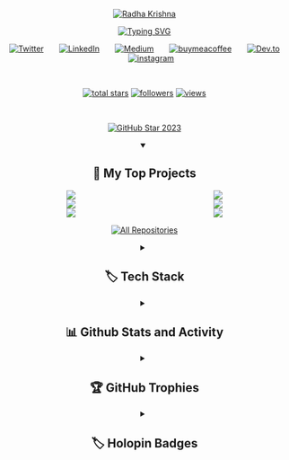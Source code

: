 <p align="center">
  <a href="https://github.com/Sinisterdaddy">
    <img src="https://github.com/sinisterdaddy/sinisterdaddy/assets/113205807/176df7cb-94f3-4d09-afda-40215dc77c95" alt="Radha Krishna" /></a>
</p>

<p align="center">
  <!-- Typing SVG by sinisterdaddy - https://github.com/sinisterdaddy/readme-typing-svg -->
<a href="https://git.io/typing-svg"><img src="https://readme-typing-svg.demolab.com?font=Fira+Code&pause=1000&color=E839F7&center=true&vCenter=true&random=false&width=545&lines=Full-Stack+Devloper;Machine+Learning+and+Deep+Learning+Enthusiast;Familiar+with+ROOT;Currently+Learning+Three.js;+Always+Learning+New+Things" alt="Typing SVG" /></a>
</p>

<!-- Social icons section -->
<div align="center">
  <!-- <a href="https://www.youtube.com/c/DevProTips"><img width="32px" alt="Youtube" title="Youtube" src="https://i.imgur.com/qiXu7b2.png"/></a>
  &#8287;&#8287;&#8287;&#8287;&#8287; -->
  <a href="https://twitter.com/im_rkgarg"><img alt="Twitter" title="Twitter" src="https://img.shields.io/badge/Twitter-%231DA1F2.svg?style=for-the-badge&logo=Twitter&logoColor=white"/></a>
  &#8287;&#8287;&#8287;&#8287;&#8287;
  <a href="https://www.linkedin.com/in/radha-krishna-garg-65a992130/"><img alt="LinkedIn" title="Linkedin" src=" https://img.shields.io/badge/linkedin-%230077B5.svg?style=for-the-badge&logo=linkedin&logoColor=white"/></a>
  &#8287;&#8287;&#8287;&#8287;&#8287;
 <a href="https://medium.com/@krishna.garg010604"><img alt="Medium" title="Medium" src="https://img.shields.io/badge/Medium-12100E?style=for-the-badge&logo=medium&logoColor=white"/></a>
  &#8287;&#8287;&#8287;&#8287;&#8287;
  <a href="https://buymeacoffee.com/radhakrishnagarg"><img alt="buymeacoffee" title="BUymeaCoffee" src="https://img.shields.io/badge/Buy%20Me%20a%20Coffee-ffdd00?style=for-the-badge&logo=buy-me-a-coffee&logoColor=black"/></a>
  &#8287;&#8287;&#8287;&#8287;&#8287;
  <a href="https://dev.to/im_rkgarg"><img alt="Dev.to" title="Dev.to" src="https://img.shields.io/badge/dev.to-0A0A0A?style=for-the-badge&logo=dev.to&logoColor=white"></a>
  &#8287;&#8287;&#8287;&#8287;&#8287;
  <a href="https://www.instagram.com/im_rkgrg"><img  alt="instagram" title="instagram" src="https://img.shields.io/badge/Instagram-%23E4405F.svg?style=for-the-badge&logo=Instagram&logoColor=white"/></a>
</p>

<br/>

<p align="center">
  
  <a href="https://github.com/sinisterdaddy?tab=repositories&sort=stargazers">
    <img alt="total stars" title="Total stars on GitHub" src="https://custom-icon-badges.demolab.com/github/stars/sinisterdaddy?color=55960c&style=for-the-badge&labelColor=488207&logo=star"/></a>
  <a href="https://github.com/sinisterdaddy?tab=followers">
    <img alt="followers" title="Follow me on Github" src="https://custom-icon-badges.demolab.com/github/followers/sinisterdaddy?color=236ad3&labelColor=1155ba&style=for-the-badge&logo=person-add&label=Follow&logoColor=white"/></a>
  <a href="https://komarev.com/ghpvc/?username=sinisterdaddy">
    <img alt="views" title="GitHub profile views" src="https://komarev.com/ghpvc/?username=sinisterdaddy&style=for-the-badge&label=VISITORS&base=1000"/></a>
</p>

<br/>


<p align="center">
  <a href="https://stars.github.com/profiles/sinisterdaddy/">
    <img src="https://i.imgur.com/q1PV6pF.png" alt="GitHub Star 2023"/></a>
</p>


<details open> 
  <summary><h2>📘 My Top Projects</h2></summary>

  <div style="display: flex; flex-wrap: wrap; justify-content: space-between;">

  <div style="flex-basis: 48%;">
    <a href="https://github.com/sinisterdaddy/EcoMotion" title="EcoMotion">
      <img src="https://github-readme-stats.vercel.app/api/pin/?username=sinisterdaddy&repo=EcoMotion&theme=react&border_color=61dafb&border_radius=10">
    </a>
  </div>

  <div style="flex-basis: 48%;">
    <a href="https://github.com/sinisterdaddy/LipSenseAI-SpeechRecognition" title="LipSenseAI-SpeechRecognition">
      <img  src="https://github-readme-stats.vercel.app/api/pin/?username=sinisterdaddy&repo=LipSenseAI-SpeechRecognition&theme=react&border_color=61dafb&border_radius=10">
    </a>
  </div>

  <div style="flex-basis: 48%;">
    <a href="https://github.com/sinisterdaddy/GAIA-S-TOUCH" title="Gaia's Touch">
      <img src="https://github-readme-stats.vercel.app/api/pin/?username=sinisterdaddy&repo=GAIA-S-TOUCH&theme=react&border_color=61dafb&border_radius=10">
    </a>
  </div>

  <div style="flex-basis: 48%;">
    <a href="https://github.com/sinisterdaddy/DEXI" title="DEXI">
      <img src="https://github-readme-stats.vercel.app/api/pin/?username=sinisterdaddy&repo=DEXI&theme=react&border_color=61dafb&border_radius=10">
    </a>
  </div>

  <div style="flex-basis: 48%;">
    <a href="https://github.com/sinisterdaddy/FrontStack" title="FrontStack">
      <img src="https://github-readme-stats.vercel.app/api/pin/?username=sinisterdaddy&repo=FrontStack&theme=react&border_color=61dafb&border_radius=10">
    </a>
  </div>

  <div style="flex-basis: 48%;">
    <a href="https://github.com/sinisterdaddy/Elysiums-Archive" title="Elysiums Archive">
      <img src="https://github-readme-stats.vercel.app/api/pin/?username=sinisterdaddy&repo=Elysiums-Archive&theme=react&border_color=61dafb&border_radius=10">
    </a>
  </div>

</div>
  </p>

  <a href="https://github.com/sinisterdaddy?tab=repositories&sort=stargazers"><img alt="All Repositories" title="All Repositories" src="https://custom-icon-badges.demolab.com/badge/-Click%20Here%20For%20All%20My%20Repos-1F222E?style=for-the-badge&logoColor=white&logo=repo"/></a>
</details>


<details>
  <summary><h2>🏷️ Tech Stack</h2></summary>

  <h3>🧰Languages and Tools</h3>

<p>
    <a href="#"><img alt="Arduino" src="https://img.shields.io/badge/-Arduino-00979D?logo=Arduino&logoColor=white"></a>
    <a href="#"><img alt="React" src="https://img.shields.io/badge/-React-61DAFB?logo=React&logoColor=white"></a>
    <a href="#"><img alt="Bootstrap" src="https://img.shields.io/badge/-Bootstrap-563D7C?logo=Bootstrap&logoColor=white"></a>
    <a href="#"><img alt="CSS3" src="https://img.shields.io/badge/-CSS3-1572B6?logo=CSS3&logoColor=white"></a>
    <a href="#"><img alt="HTML5" src="https://img.shields.io/badge/-HTML5-E34F26?logo=HTML5&logoColor=white"></a>
    <a href="#"><img alt="JavaScript" src="https://img.shields.io/badge/-JavaScript-F7DF1E?logo=JavaScript&logoColor=black"></a>
    <a href="#"><img alt="C" src="https://img.shields.io/badge/-C-A8B9CC?logo=C&logoColor=black"></a>
    <a href="#"><img alt="AWS" src="https://img.shields.io/badge/-AWS-232F3E?logo=Amazon-AWS&logoColor=white"></a>
    <a href="#"><img alt="Lua" src="https://img.shields.io/badge/-Lua-2C2D72?style=flat&logo=lua&logoColor=white"></a>
    <a href="#"><img alt="Docker" src="https://img.shields.io/badge/-Docker-2496ED?logo=Docker&logoColor=white"></a>
    <a href="#"><img alt="MySQL" src="https://img.shields.io/badge/-MySQL-4479A1?logo=MySQL&logoColor=white"></a>
    <a href="#"><img alt="Python" src="https://img.shields.io/badge/-Python-3776AB?logo=Python&logoColor=white"></a>
    <a href="#"><img alt="Raspberry Pi" src="https://img.shields.io/badge/-Raspberry%20Pi-C51A4A?logo=Raspberry-Pi&logoColor=white"></a>
    <a href="#"><img alt="Firebase" src="https://img.shields.io/badge/-Firebase-FFCA28?logo=Firebase&logoColor=black"></a>
    <a href="#"><img alt="Node.js" src="https://img.shields.io/badge/-Node.js-339933?logo=Node.js&logoColor=white"></a>
    <a href="#"><img alt="OpenCV" src="https://img.shields.io/badge/-OpenCV-5C3EE8?logo=OpenCV&logoColor=white"></a>
    <a href="#"><img alt="Adobe XD" src="https://img.shields.io/badge/-Adobe%20XD-FF26BE?logo=Adobe-XD&logoColor=white"></a>
    <a href="#"><img alt="Keras" src="https://img.shields.io/badge/-Keras-D00000?logo=Keras&logoColor=white"></a>
    <a href="#"><img alt="R" src="https://img.shields.io/badge/-R-276DC3?logo=R&logoColor=white"></a>
    <a href="#"><img alt="Oracle" src="https://img.shields.io/badge/-Oracle-F80000?logo=Oracle&logoColor=white"></a>
    <a href="#"><img alt="Java" src="https://img.shields.io/badge/-Java-007396?logo=Java&logoColor=white"></a>
    <a href="#"><img alt="C++" src="https://img.shields.io/badge/-C++-00599C?logo=C%2B%2B&logoColor=white"></a>
    <a href="#"><img alt="Android" src="https://img.shields.io/badge/-Android-3DDC84?logo=Android&logoColor=white"></a>
    <a href="#"><img alt="TensorFlow" src="https://img.shields.io/badge/-TensorFlow-FF6F00?logo=TensorFlow&logoColor=white"></a>
    <a href="#"><img alt="Flask" src="https://img.shields.io/badge/-Flask-000000?logo=Flask&logoColor=white"></a>
    <a href="#"><img alt="Figma" src="https://img.shields.io/badge/-Figma-F24E1E?logo=Figma&logoColor=white"></a>
    <a href="#"><img alt="PyTorch" src="https://img.shields.io/badge/-PyTorch-EE4C2C?logo=PyTorch&logoColor=white"></a>
    <a href="#"><img alt="Root" src="https://img.shields.io/badge/-Root-555555?style=flat&logo=none"></a>

</p>

  <h3>🧰 Frameworks and Libraries</h3>

  <p>
      <a href="#"><img alt="Arduino" src="https://img.shields.io/badge/-Arduino-00979D?logo=Arduino&logoColor=white"></a>
      <a href="#"><img alt="BlissfulJS" src="https://custom-icon-badges.demolab.com/badge/Bliss.js-3dacc2.svg?logo=bliss&logoColor=white"></a>
      <a href="#"><img alt="Bootstrap" src="https://img.shields.io/badge/Bootstrap-7952B3.svg?logo=bootstrap&logoColor=white"></a>
      <a href="#"><img alt="Flask" src="https://img.shields.io/badge/Flask-000000.svg?logo=flask&logoColor=white"></a>
      <a href="#"><img alt="GitHub Actions" src="https://img.shields.io/badge/GitHub%20Actions-2671E5.svg?logo=github%20actions&logoColor=white"></a>
      <a href="#"><img alt="NumPy" src="https://img.shields.io/badge/Numpy-013243.svg?logo=numpy&logoColor=white"></a>
      <a href="#"><img alt="Pandas" src="https://img.shields.io/badge/Pandas-150458.svg?logo=pandas&logoColor=white"></a>
      <a href="#"><img alt="Pytest" src="https://img.shields.io/badge/Pytest-0A9EDC.svg?logo=pytest&logoColor=white"></a>
      <a href="#"><img alt="React" src="https://img.shields.io/badge/React-20232a.svg?logo=react&logoColor=%2361DAFB"></a>
      <a href="#"><img alt="Slim" src="https://custom-icon-badges.demolab.com/badge/Slim-74a045.svg?logo=slim-php"></a>
      <a href="#"><img alt="Symfony" src="https://img.shields.io/badge/Symfony-111111.svg?logo=symfony&logoColor=white"></a>
      <a href="#"><img alt="SymPy" src="https://img.shields.io/badge/Sympy-3B5526.svg?logo=sympy&logoColor=white"></a>
      <a href="#"><img alt="TensorFlow" src="https://img.shields.io/badge/TensorFlow-FF6F00.svg?logo=TensorFlow&logoColor=white"></a>
      <a href="#"><img alt="Wordpress" src="https://img.shields.io/badge/Wordpress-21759B?logo=wordpress&logoColor=white"></a>
      <a href="#"><img alt="WPF (.Net)" src="https://img.shields.io/badge/WPF-5C2D91?logo=.net&logoColor=white"></a>
  </p>

  <h3>🗄️ Databases and Cloud Hosting</h3>

  <p>
      <a href="#"><img alt="GitHub Pages" src="https://img.shields.io/badge/GitHub%20Pages-327FC7.svg?logo=github&logoColor=white"></a>
      <a href="#"><img alt="Heroku" src="https://img.shields.io/badge/Heroku-430098.svg?logo=heroku&logoColor=white"></a>
      <a href="#"><img alt="MongoDB" src ="https://img.shields.io/badge/MongoDB-4ea94b.svg?logo=mongodb&logoColor=white"></a>
      <a href="#"><img alt="MySQL" src="https://img.shields.io/badge/MySQL-00f.svg?logo=mysql&logoColor=white"></a>
      <a href="#"><img alt="Notion" src="https://img.shields.io/badge/Notion-010101.svg?logo=notion&logoColor=white"></a>
      <a href="#"><img alt="Oracle" src ="https://img.shields.io/badge/Oracle-F00000.svg?logo=oracle&logoColor=white"></a>
      <a href="#"><img alt="PostgreSQL" src ="https://img.shields.io/badge/PostgreSQL-316192.svg?logo=postgresql&logoColor=white"></a>
      <a href="#"><img alt="Render" src="https://img.shields.io/badge/Render-00979D.svg?logo=render&logoColor=white"></a>
      <a href="#"><img alt="Vercel" src="https://img.shields.io/badge/Vercel-000000.svg?logo=vercel&logoColor=white"></a>
  </p>

  <h3>💻 Software and Tools</h3>

  <p>
      <a href="#"><img alt="Adobe" src="https://img.shields.io/badge/Adobe-FF0000.svg?logo=adobe&logoColor=white"></a>
      <a href="#"><img alt="Android" src="https://img.shields.io/badge/Android-3DDC84?logo=android&logoColor=white"></a>
      <a href="#"><img alt="Android Studio" src="https://img.shields.io/badge/Android%20Studio-008678.svg?logo=android-studio&logoColor=white"></a>
      <a href="#"><img alt="Brave" src="https://img.shields.io/badge/-Brave-FB542B?logo=brave&logoColor=white"></a>
      <a href="#"><img alt="Discord" src="https://img.shields.io/badge/-Discord-5865F2.svg?logo=discord&logoColor=white"></a>
      <a href="#"><img alt="Git" src="https://img.shields.io/badge/Git-F05033.svg?logo=git&logoColor=white"></a>
      <a href="#"><img alt="GitHub Desktop" src="https://img.shields.io/badge/GitHub%20Desktop-8034A9.svg?logo=github&logoColor=white"></a>
      <a href="#"><img alt="Google Sheets" src="https://img.shields.io/badge/Sheets-34A853.svg?logo=google%20sheets&logoColor=white"></a>
      <a href="#"><img alt="Inkscape" src="https://img.shields.io/badge/Inkscape-000000?logo=Inkscape&logoColor=white"></a>
      <a href="#"><img alt="Jupyter" src="https://img.shields.io/badge/Jupyter-F37626.svg?logo=Jupyter&logoColor=white"></a>
      <a href="#"><img alt="Postman" src="https://img.shields.io/badge/Postman-FF6C37?logo=postman&logoColor=white"></a>
      <a href="#"><img alt="SonarLint" src="https://img.shields.io/badge/-SonarLint-CB2029?logo=sonarlint&logoColor=white"></a>
      <a href="#"><img alt="Stack Overflow" src="https://img.shields.io/badge/-Stack%20Overflow-FE7A16?logo=stack-overflow&logoColor=white"></a>
      <a href="#"><img alt="Visual Studio Code" src="https://img.shields.io/badge/Visual%20Studio%20Code-0078d7.svg?logo=visual-studio-code&logoColor=white"></a>
  </p>
</details>

<details> 
  <summary><h2>📊 Github Stats and Activity</h2></summary>

  <h3>🔥 Streak Stats</h3>

  <!-- GitHub Readme Streak Stats - https://github.com/sinisterdaddy/github-readme-streak-stats -->
  <p>
    <a href="https://github.com/sinisterdaddy/github-readme-streak-stats">
      <img title="🔥 Get streak stats for your profile at git.io/streak-stats" alt="sinisterdaddy's streak" src="https://streak-stats.demolab.com/?user=sinisterdaddy&theme=monokai-metallian&hide_border=true"/>
    </a>
    <p>🔥 Get streak stats for your profile at <a href="https://git.io/streak-stats">git.io/streak-stats</a></p>
  </p>

  <h3>💻 GitHub Profile Stats</h3>

  <!-- https://github.com/anuraghazra/github-readme-stats -->

  <a href="https://github.com/anuraghazra/github-readme-stats"><img alt="sinisterdaddy's Github Stats" src="https://DenverCoder1-github-readme-stats.vercel.app/api/?username=sinisterdaddy&show_icons=true&include_all_commits=true&count_private=true&theme=react&hide_border=true&bg_color=1F222E&title_color=F85D7F&icon_color=F8D866" height="192px"/></a>
  <a href="https://github.com/anuraghazra/github-readme-stats"><img alt="sinisterdaddy's Top Languages" src="https://DenverCoder1-github-readme-stats.vercel.app/api/top-langs/?username=sinisterdaddy&langs_count=8&layout=compact&theme=react&hide_border=true&bg_color=1F222E&title_color=F85D7F&icon_color=F8D866,Roff" height="192px"/></a>
  <br/>

  <b>Note:</b> Top languages is only a metric of the languages my public code consists of and doesn't reflect experience or skill level.
  
  <!-- https://github.com/ashutosh00710/github-readme-activity-graph -->

  <a href="https://github.com/ashutosh00710/github-readme-activity-graph"><img alt="sinisterdaddy's Activity Graph" src="https://github-readme-activity-graph.vercel.app/graph/?username=sinisterdaddy&bg_color=1F222E&color=F8D866&line=F85D7F&point=FFFFFF&hide_border=true" /></a>
</details>
<details>
  <summary><h2>🏆 GitHub Trophies</h2></summary>
  <img src = https://github-profile-trophy.vercel.app/?username=sinisterdaddy&theme=radical>
</details>


<details> 
  <summary><h2>🏷️ Holopin Badges</h2></summary>

  <p><a href="https://holopin.io/@sinisterdaddy"><img src="https://holopin.me/sinisterdaddy" alt="@sinisterdaddy;s Holopin board"></a></p>
</details>
